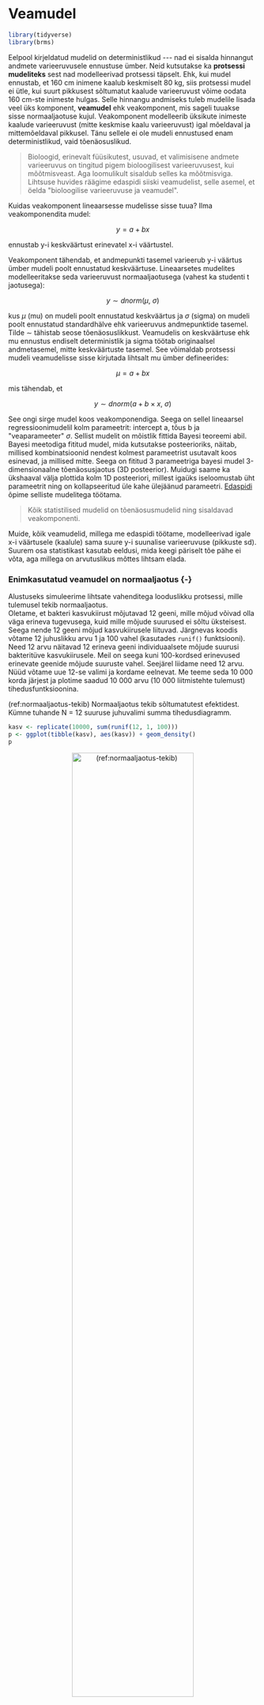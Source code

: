 

# Veamudel


```r
library(tidyverse)
library(brms)
```


Eelpool kirjeldatud mudelid on deterministlikud --- nad ei sisalda hinnangut andmete varieeruvusele ennustuse ümber. Neid kutsutakse ka **protsessi mudeliteks** sest nad modelleerivad protsessi täpselt. Ehk, kui mudel ennustab, et 160 cm inimene kaalub keskmiselt 80 kg, siis protsessi mudel ei ütle, kui suurt pikkusest sõltumatut kaalude varieeruvust võime oodata 160 cm-ste inimeste hulgas. Selle hinnangu andmiseks tuleb mudelile lisada veel üks komponent, **veamudel** ehk veakomponent, mis sageli tuuakse sisse normaaljaotuse kujul. Veakomponent modelleerib üksikute inimeste kaalude varieeruvust (mitte keskmise kaalu varieeruvust) igal mõeldaval ja mittemõeldaval pikkusel. Tänu sellele ei ole mudeli ennustused enam deterministlikud, vaid tõenäosuslikud. 

  > Bioloogid, erinevalt füüsikutest, usuvad, et valimisisene andmete varieeruvus on
   tingitud pigem bioloogilisest varieeruvusest, kui mõõtmisveast. Aga loomulikult sisaldub selles ka mõõtmisviga. Lihtsuse huvides räägime
    edaspidi siiski veamudelist, selle asemel, et öelda "bioloogilise varieeruvuse ja veamudel".

Kuidas veakomponent lineaarsesse mudelisse sisse tuua? 
Ilma veakomponendita mudel:

$$y = a + bx$$

ennustab y-i keskväärtust erinevatel x-i väärtustel.

Veakomponent tähendab, et andmepunkti tasemel varieerub y-i väärtus ümber mudeli poolt ennustatud keskväärtuse. 
Lineaarsetes mudelites modelleeritakse seda varieeruvust normaaljaotusega (vahest ka studenti t jaotusega): 



$$y\sim dnorm(\mu,~\sigma)$$

kus $\mu$ (mu) on mudeli poolt ennustatud keskväärtus ja $\sigma$ (sigma) on mudeli poolt ennustatud standardhälve ehk varieeruvus andmepunktide tasemel. 
Tilde $\sim$ tähistab seose tõenäosuslikkust. 
Veamudelis on keskväärtuse ehk mu ennustus endiselt deterministlik ja sigma töötab originaalsel andmetasemel, mitte keskväärtuste tasemel. 
See võimaldab protsessi mudeli veamudelisse sisse kirjutada lihtsalt mu ümber defineerides:

$$\mu = a + bx$$ 

mis tähendab, et

$$y \sim dnorm(a + b\times x, ~\sigma)$$


See ongi sirge mudel koos veakomponendiga. Seega on sellel lineaarsel regressioonimudelil kolm parameetrit: intercept a, tõus b ja "veaparameeter" $\sigma$. 
Sellist mudelit on mõistlik fittida Bayesi teoreemi abil. 
Bayesi meetodiga fititud mudel, mida kutsutakse posteerioriks, näitab, millised kombinatsioonid nendest kolmest parameetrist usutavalt koos esinevad, ja millised mitte. 
Seega on fititud 3 parameetriga bayesi mudel 3-dimensionaalne tõenäosusjaotus (3D posteerior). 
Muidugi saame ka ükshaaval välja plottida kolm 1D posteeriori, millest igaüks iseloomustab üht parameetrit ning on kollapseeritud üle kahe ülejäänud parameetri. 
[Edaspidi](pidev) õpime selliste mudelitega töötama. 


> Kõik statistilised mudelid on tõenäosusmudelid ning sisaldavad veakomponenti.  


Muide, kõik veamudelid, millega me edaspidi töötame, modelleerivad igale x-i väärtusele (kaalule) sama suure y-i suunalise varieeruvuse (pikkuste sd). 
Suurem osa statistikast kasutab eeldusi, mida keegi päriselt tõe pähe ei võta, aga millega on arvutuslikus mõttes lihtsam elada.

### Enimkasutatud veamudel on normaaljaotus {-}

Alustuseks simuleerime lihtsate vahenditega looduslikku protsessi, mille tulemusel tekib normaaljaotus.  
Oletame, et bakteri kasvukiirust mõjutavad 12 geeni, mille mõjud võivad olla väga erineva tugevusega, kuid mille mõjude suurused ei sõltu üksteisest. 
Seega nende 12 geeni mõjud kasvukiirusele liituvad.
Järgnevas koodis võtame 12 juhuslikku arvu 1 ja 100 vahel (kasutades `runif()` funktsiooni). 
Need 12 arvu näitavad 12 erineva geeni individuaalsete mõjude suurusi bakteritüve kasvukiirusele. 
Meil on seega kuni 100-kordsed erinevused erinevate geenide mõjude suuruste vahel. 
Seejärel liidame need 12 arvu. 
Nüüd võtame uue 12-se valimi ja kordame eelnevat. 
Me teeme seda 10 000 korda järjest ja plotime saadud 10 000 arvu (10 000 liitmistehte tulemust) tihedusfuntksioonina. 

(ref:normaaljaotus-tekib) Normaaljaotus tekib sõltumatutest efektidest. Kümne tuhande N = 12 suuruse juhuvalimi summa tihedusdiagramm.


```r
kasv <- replicate(10000, sum(runif(12, 1, 100))) 
p <- ggplot(tibble(kasv), aes(kasv)) + geom_density()
p
```

<div class="figure" style="text-align: center">
<img src="051_veamudel_files/figure-html/normaaljaotus-tekib-1.png" alt="(ref:normaaljaotus-tekib)" width="70%" />
<p class="caption">(\#fig:normaaljaotus-tekib)(ref:normaaljaotus-tekib)</p>
</div>

Selles näites võrdub iga andmepunkt 10 000st ühe bakteritüve kasvukiiruse mõõtmisega. Seega, antud eelduste korral on bakteritüvede kasvukiirused normaaljaotusega.

Nüüd vaatame, mis juhtub, kui 12 geeni mõjud ei ole üksteisest sõltumatud. Kui 12 geeni on omavahel vastasmõjudes, siis nende geenide mõjud korrutuvad, mitte ei liitu. (Korrutamine pole ainus viis, kuidas vastasmõjusid modeleerida, küll aga kõige levinum.)
Kõigepealt vaatleme juhtu, kus 12 geeni on kõik väikeste mõjudega ning seega mitte ühegi geeni mõju ei domineeri teiste üle.
Seekord genreerime 12 juhuslikku arvu 1 ja 1.1 vahel. 
Siin tähendab arv 1.1 kasvu tõusu 10% võrra. 
Seejärel korrutame need 12 arvu, misjärel kordame eelnevat 10 000 korda. 

(ref:soltuvatest-efektidest) Normaaljaotus tekib väikestest sõltuvatest efektidest. Kümne tuhande N = 12 suuruse juhuvalimi korrutiste tihedusdiagramm. Ühegi geeni mõju ei domineeri teiste üle.


```r
kasv <- replicate(10000, prod(runif(12, 1, 1.1))) 
p %+% tibble(kasv)
```

<div class="figure" style="text-align: center">
<img src="051_veamudel_files/figure-html/soltuvatest-efektidest-1.png" alt="(ref:soltuvatest-efektidest)" width="70%" />
<p class="caption">(\#fig:soltuvatest-efektidest)(ref:soltuvatest-efektidest)</p>
</div>

Tulemuseks on jällegi normaaljaotus.
Selles näites olid üksikud interakteeruvad geenid ükshaaval väikeste mõjudega ja ühegi geeni mõju ei domineerinud teiste üle. 
Mis juhtub, kui mõnel geenil on kuni 2 korda suurem mõju kui teisel?

(ref:lognormaal) Lognormaaljaotus tekib suurematest sõltuvatest efektidest. Kümne tuhande N = 12 suuruse juhuvalimi korrutiste tihedusdiagramm. Mõnel geenil on kuni 2 korda suurem mõju kui teisel.


```r
kasv <- replicate(10000, prod(runif(12, 1, 2)))
p %+% tibble(kasv)
```

<div class="figure" style="text-align: center">
<img src="051_veamudel_files/figure-html/lognormaal-1.png" alt="(ref:lognormaal)" width="70%" />
<p class="caption">(\#fig:lognormaal)(ref:lognormaal)</p>
</div>

Nüüd on tulemuseks log-normaaljaotus. Mis teie arvate, kas teie poolt uuritavat tunnust mõjutavad faktorid, mis omavahel ei interakteeru või kui interakteeruvad, on kõik ühtlaselt väikeste efektidega? 
Või on tegu vastasmõjudes olevate faktoritega, millest osad on palju suuremate mõjudega, kui teised? 
Ühel juhul eelistate te normaaljaotust, teisel juhul peate õppima töötama ka lognormaaljaotusega.

Kui me vaatame samu andmeid logaritmilises skaalas, avastame, et need andmed on normaaljaotusega. 
See ongi andmete logaritmimise mõte.

(ref:logskaalas) Logaritmilises skaalas lognormaalsed efektid on normaaljaotusega. Kümne tuhande N = 12 suuruse juhuvalimi korrutiste tihedusdiagramm. Mõnel geenil on kuni 2 korda suurem mõju kui teisel.


```r
kasv <- replicate(10000, log10(prod(runif(12, 1, 2))))
p %+% tibble(kasv) + labs(x = "kasv, log10")
```

<div class="figure" style="text-align: center">
<img src="051_veamudel_files/figure-html/logskaalas-1.png" alt="(ref:logskaalas)" width="70%" />
<p class="caption">(\#fig:logskaalas)(ref:logskaalas)</p>
</div>

### Normaaljaotuse mudel väikestel valimitel {-}

Oletame, et meil on kolm andmepunkti ning me usume, et need andmed on juhuslikult tõmmatud normaaljaotusest või sellele lähedasest jaotusest. Normaaljaotuse mudelit kasutades me sisuliselt deklareerime, et me usume, et kui me oleksime olnud vähem laisad ja 3 mõõtmise asemel sooritanuks 3000, siis need mõõtmised sobituksid piisavalt hästi meie 3 väärtuse peal fititud normaaljaotusega. Seega, me usume, et omades 3 andmepunkti me teame juba umbkaudu, millised tulemused me oleksime saanud korjates näiteks 3 miljonit andmepunkti. Oma mudelist võime simuleerida ükskõik kui palju andmepunkte. 

Aga pidage meeles, et selle mudeli fittimiseks kasutame me ainult neid andmeid, mis meil päriselt on --- ja kui meil on ainult 3 andmepunkti, on tõenäoline, et fititud mudel ei kajasta hästi tegelikkust. 

> Halvad andmed ei anna kunagi head tulemust. 

Eelnev ei kehti Bayesi mudelite kohta, mis toovad priorite kaudu sisse lisainfot, mis ei kajastu valimiandmetes ja võib analüüsi päästa.

Kuidas panna skeptik uskuma, et statistilised meetodid töötavad halvasti väikestel valimitel? Siin aitab simulatsioon, kus me tõmbame 3-se valimi etteantud populatsioonist ning üritame selle valimi põhjal ennustada selleasama populatsiooni struktuuri. Kuna tegemist on simulatsiooniga, teame täpselt, et populatsioon, kust me tõmbame oma kolmese valimi, on normaaljaotusega, et tema keskväärtus = 0 ja et tema sd = 1. 
Me fitime oma valimi andmetega 2 erinevat mudelit: normaaljaotuse ja Studenti t jaotuse. 

(ref:juhuvalim-normaaljaotusest) Juhuvalim normaaljaotusest, mille keskmine = 0 ja sd = 1 (n=3; andmepunktid on näidatud mustade munadena). Sinine joon - populatsioon, millest tõmmati valim; punane joon - normaaljaotuse mudel, mis on fititud valimi andmetel; must joon - Studenti t jaotuse mudel, mis on fititud samade andmetega. Mustad punktid, valim. Katkendjoon, populatsiooni keskmine, millest valim tõmmati.

<div class="figure" style="text-align: center">
<img src="051_veamudel_files/figure-html/juhuvalim-normaaljaotusest-1.png" alt="(ref:juhuvalim-normaaljaotusest)" width="70%" />
<p class="caption">(\#fig:juhuvalim-normaaljaotusest)(ref:juhuvalim-normaaljaotusest)</p>
</div>

Siin saame hinnata mudelite fitte jumala positsioonilt, võrreldes fititud mudelite jaotusi "tõese" sinise jaotusega.
Mõlemad mudelid on süstemaatiliselt nihutatud väiksemate väärtuste poole ja alahindavad varieeruvust. t jaotuse mudel on oodatult paksemate sabadega ja ennustab 0-st kaugele palju rohkem väärtusi kui normaaljaotuse mudel. Kuna me teame, et populatsioon on normaaljaotusega, pole väga üllatav, et t jaotus modeleerib seda halvemini kui normaaljaotus. 

Igal juhul, mõni teine juhuvalim annaks meile hoopis teistsugused mudelid, mis rohkem või vähem erinevad algsest populatsioonist.

Mis juhtub kui me kasutame oma normaaljaotuse mudelit uute andmete simuleerimiseks? Kui lähedased on need simuleeritud andmed populatsiooni andmetega ja kui lähedased valimi andmetega, millega me normaaljaotuse mudeli fittisime?

(ref:kasutame-fititud) Kasutame fititud mudeleid uute andmete simuleerimiseks.


```r
# tõmbame 3 juhuslikku arvu normaalhaotusest, mille keskväärtus = 0 ja sd = 1.
dfr <- tibble(sample_data = rnorm(3)) 
dfr <- summarise_at(dfr, "sample_data", c("mean", "sd"))
dfr
#> # A tibble: 1 x 2
#>     mean    sd
#>    <dbl> <dbl>
#> 1 0.0654 0.808
# simuleerime 1000 uut andmepunkti fititud mudelist
simulated_data <- rnorm(1000, dfr$mean, dfr$sd)
# arvutame simuleeritud andmete keskmise ja sd ning joonistame neist histogrammi
ggplot(tibble(simulated_data), aes(simulated_data)) +
  geom_histogram(bins = 15)
```

<div class="figure" style="text-align: center">
<img src="051_veamudel_files/figure-html/kasutame-fititud-1.png" alt="(ref:kasutame-fititud)" width="70%" />
<p class="caption">(\#fig:kasutame-fititud)(ref:kasutame-fititud)</p>
</div>

Nagu näha, on uute (simuleeritud) andmete keskväärtus ja SD väga sarnased algsete andmete omale, mida kasutasime mudeli fittimisel. 
Kahjuks ei ole need aga kaugeltki nii sarnased algsele jaotusele, mille kuju me püüame oma andmete ja mudeli pealt ennustada. 
Seega on meie mudel üle-fittitud, mis tähendab, et ta kajastab liigselt neid valimi aspekte, mis ei peegelda algse populatsiooni omadusi. 
Loomulikult ei vasta ükski mudel päriselt tegelikkusele. 
Küsimus on pigem selles, kas mõni meie mudelitest on piisavalt hea, et olla kasulik.
Vastus sellele sõltub, milleks plaanime oma mudelit kasutada.


```r
mean(simulated_data > 0) 
#> [1] 0.535
mean(simulated_data > 1)
#> [1] 0.116
```
Kui populatsiooniväärtustest on 50% suuremad kui 0, siis mudeli järgi vaevalt 32%. Kui populatsiooniväärtustest on 16% suuremad kui 1, siis mudeli järgi vaevalt 4%.
See illustreerib hästi mudeli kvaliteeti.


```r
sim_t <- rstudent_t(1000, 2, dfr$mean, dfr$sd)
mean(sim_t > 0)
#> [1] 0.516
mean(sim_t > 1)
#> [1] 0.189
```
Samad ennustused t jaotusest on isegi paremad! Aga kumb on ikkagi parem mudel populatsioonile?


### Normaaljaotuse ja lognormaaljaotuse erilisus {-}

Normaaljaotus ja lognormaaljaotus on erilised sest 

(1) kesksest piirteoreemist (*central limit theorem*) tuleneb, et olgu teie valim ükskõik millise jaotusega, paljudest valimitest arvutatud **aritmeetilised keskmised** on alati enam-vähem normaaljaotusega. See kehtib enamuse andmejaotuste korral, kui n>30. Selle matemaatilise tõe peegeldus füüsikalisse maailma on "elementaarsete vigade hüpotees", mille kohaselt paljude väikeste üksteisest sõltumatute juhuslike efektide (vigade) summa annab tulemuseks normaaljaotuse. 
Paraku enamus bioloogilisi mõõtmisi annavad tulemuseks eranditult mitte-negatiivseid väärtusi. Sageli on selliste väärtuste jaotused ebasümmeetrilised (v.a. siis, kui cv = sd/mean on väike), ja kui nii, siis on meil sageli tegu lognormaaljaotusega, mis tekkib log-normaalsete muutujate korrutamisest. 
Siit tuleb Keskne piirteoreem 2, mille kohaselt suvalise jaotusega muutujate **geomeetrilised keskmised** on enam-vähem lognormaaljaotusega, ning elementaarsete vigade hüpotees 2: Kui juhuslik varieeruvus tekib paljude juhuslike efektide korrutamisel, on tulemuseks lognormaaljaotus. Lognormaaljaotusega väärtuste logaritmimine annab normaaljaotuse. 

(2) Nii normaal- kui lognormaaljaotus on maksimaalse entroopiaga jaotused. Entroopiat vaadeldakse siin informatsiooni & müra kaudu --- maksimaalse entroopiaga süsteem sisaldab maksimaalselt müra ja minimaalselt informatsiooni (Shannoni informatsiooniteooria). See tähendab, et väljaspool oma parameetrite tuunitud väärtusi on normaal- ja lognormaaljaotused minimaalselt informatiivsed. Näiteks normaaljaotusel on kaks parameetrit, mu ja sigma (ehk keskmine ja standardhälve). Seega, andes normaaljaotusele ette keskväärtuse ja standardhälbe fikseerime üheselt jaotuse ehk mudeli kuju ja samas lisame sinna minimaalselt muud (sooviamtut) informatsiooni. Teised maksimaalse entroopiaga jaotused on eksponentsiaalne jaotus, binoomjaotus ja poissoni jaotus. Maksimaalse entroopiaga jaotused sobivad hästi Bayesi prioriteks sest me suudame kontrollida, millist informatsiooni me neisse surume.
